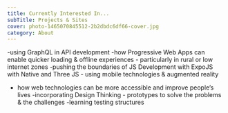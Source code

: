 ```yaml
---
title: Currently Interested In...
subTitle: Projects & Sites
cover: photo-1465070845512-2b2dbdc6df66-cover.jpg
category: About
---
```


-using GraphQL in API development
-how Progressive Web Apps can enable quicker loading & offline experiences - particularly in rural or low internet zones 
-pushing the boundaries of JS Development with ExpoJS with Native and Three JS -  using mobile technologies & augmented reality 
- how web technologies can be more accessible and improve people’s lives
-incorporating Design Thinking - prototypes to solve the problems & the challenges
-learning testing structures